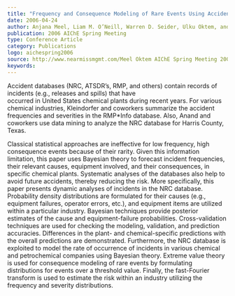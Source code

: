 ```yaml
---
title: "Frequency and Consequence Modeling of Rare Events Using Accident Databases"
date: 2006-04-24
author: Anjana Meel, Liam M. O’Neill, Warren D. Seider, Ulku Oktem, and Nir Keren
publication: 2006 AIChE Spring Meeting
type: Conference Article
category: Publications
logo: aichespring2006
source: http://www.nearmissmgmt.com/Meel Oktem AIChE Spring Meeting 2006.pdf
keywords:
---
```

Accident  databases  (NRC,  ATSDR’s,  RMP,  and  others)  contain  records  of incidents  (e.g.,  releases  and  spills)  that  have  
occurred  in  United  States  chemical  plants during  recent  years.    For  various  chemical  industries,  Kleindorfer  and  coworkers summarize  the  accident  frequencies  and  severities  in  the  RMP*Info  database.    Also, Anand  and  coworkers use  data  mining  to  analyze  the  NRC  database  for  Harris County, Texas. 
  
Classical   statistical   approaches   are   ineffective   for   low   frequency,   high consequence events because of their rarity.  Given this information limitation, this paper uses  Bayesian  theory  to  forecast  incident  frequencies,  their  relevant  causes,  equipment involved, and their consequences, in specific chemical plants.  Systematic analyses of the databases also help to avoid future accidents, thereby reducing the risk.  More  specifically,  this  paper  presents  dynamic  analyses  of  incidents  in  the  NRC database.  Probability   density   distributions   are   formulated   for   their   causes   (e.g., equipment  failures,  operator  errors,  etc.),  and  equipment  items  are  utilized  within  a  particular  industry.    Bayesian  techniques  provide  posterior  estimates  of  the  cause  and equipment-failure  probabilities.  Cross-validation  techniques  are  used  for  checking  the modeling, validation, and prediction accuracies.  Differences in the plant- and chemical-specific predictions with the overall predictions are demonstrated.  Furthermore, the NRC database is exploited to model the rate of occurrence of incidents in various chemical and petrochemical  companies  using  Bayesian  theory.    Extreme  value  theory  is  used  for consequence  modeling  of  rare  events  by  formulating  distributions  for  events  over  a threshold value.  Finally, the fast-Fourier transform is used to estimate the risk within an industry utilizing the frequency and severity distributions.  




